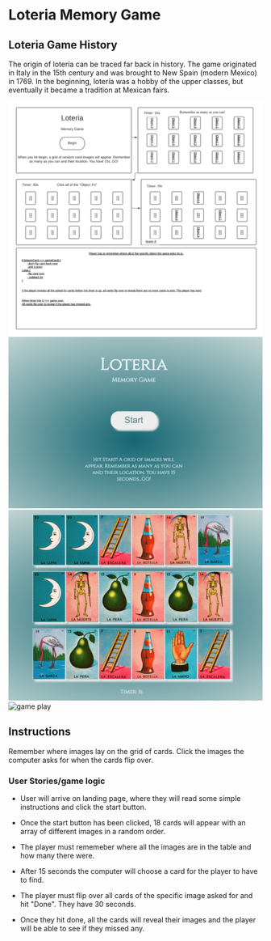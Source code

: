 # Loteria Memory Game

## Loteria Game History
The origin of lotería can be traced far back in history. The game originated in Italy in the 15th century and was brought to New Spain (modern Mexico) in 1769. In the beginning, lotería was a hobby of the upper classes, but eventually it became a tradition at Mexican fairs.


![wireframe 1](wireframe-planning/wireframe.png)
![Landing Page](wireframe-planning/landingpage.png)
![memory board](wireframe-planning/memoryBoard.png)
![game play](ireframe-planning/gameplay.png)

## Instructions

Remember where images lay on the grid of cards. Click the images the computer asks for when the cards flip over. 

### User Stories/game logic

- User will arrive on landing page, where they will read some simple instructions and click the start button.

- Once the start button has been clicked, 18 cards will appear with an array of different images in a random order.

- The player must rememeber where all the images are in the table and how many there were.

- After 15 seconds the computer will choose a card for the player to have to find.

- The player must flip over all cards of the specific image asked for and hit "Done". They have 30 seconds.

- Once they hit done, all the cards will reveal their images and the player will be able to see if they missed any.
